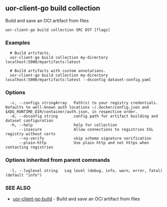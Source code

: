 ## uor-client-go build collection

Build and save an OCI artifact from files

```
uor-client-go build collection SRC DST [flags]
```

### Examples

```
  # Build artifacts.
  uor-client-go build collection my-directory localhost:5000/myartifacts:latest
  
  # Build artifacts with custom annotations.
  uor-client-go build collection my-directory localhost:5000/myartifacts:latest --dsconfig dataset-config.yaml
```

### Options

```
  -c, --configs stringArray   Path(s) to your registry credentials. Defaults to well-known auth locations ~/.docker/config.json and $XDG_RUNTIME_DIR/container/auth.json, in respective order.
  -d, --dsconfig string       config path for artifact building and dataset configuration
  -h, --help                  help for collection
      --insecure              Allow connections to registries SSL registry without certs
      --no-verify             skip schema signature verification
      --plain-http            Use plain http and not https when contacting registries
```

### Options inherited from parent commands

```
  -l, --loglevel string   Log level (debug, info, warn, error, fatal) (default "info")
```

### SEE ALSO

* [uor-client-go build](uor-client-go_build.md)	 - Build and save an OCI artifact from files

